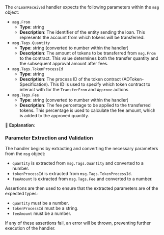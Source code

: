 The `onLoanReceived` handler expects the following parameters within the `msg` object:

- `msg.From`
  - **Type**: string
  - **Description**: The identifier of the entity sending the loan. This represents the account from which tokens will be transferred.
- `msg.Tags.Quantity`
  - **Type**: string (converted to number within the handler)
  - **Description**: The amount of tokens to be transferred from `msg.From` to the contract. This value determines both the transfer quantity and the subsequent approval amount after fees.
- `msg.Tags.TokenProcessId`
  - **Type**: string
  - **Description**: The process ID of the token contract (AOToken-Specification). This ID is used to specify which token contract to interact with for the `TransferFrom` and `Approve` actions.
- `msg.Tags.Fee`
  - **Type**: string (converted to number within the handler)
  - **Description**: The fee percentage to be applied to the transferred tokens. This percentage is used to calculate the fee amount, which is added to the approved quantity.

🚀 **Explanation**:

### Parameter Extraction and Validation

The handler begins by extracting and converting the necessary parameters from the `msg` object:

- `quantity` is extracted from `msg.Tags.Quantity` and converted to a number.
- `tokenProcessId` is extracted from `msg.Tags.TokenProcessId`.
- `feeAmount` is extracted from `msg.Tags.Fee` and converted to a number.

Assertions are then used to ensure that the extracted parameters are of the expected types:

- `quantity` must be a number.
- `tokenProcessId` must be a string.
- `feeAmount` must be a number.

If any of these assertions fail, an error will be thrown, preventing further execution of the handler.
